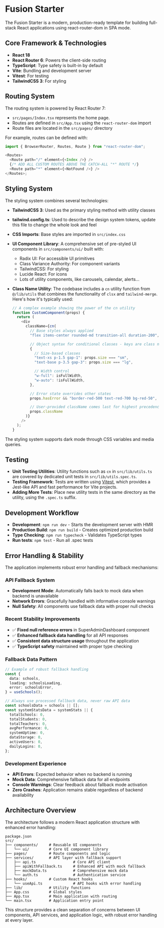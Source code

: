 # Fusion Starter

The Fusion Starter is a modern, production-ready template for building full-stack React applications using react-router-dom in SPA mode.

## Core Framework & Technologies

- **React 18**
- **React Router 6**: Powers the client-side routing
- **TypeScript**: Type safety is built-in by default
- **Vite**: Bundling and development server
- **Vitest**: For testing
- **TailwindCSS 3**: For styling

## Routing System

The routing system is powered by React Router 7:

- `src/pages/Index.tsx` represents the home page.
- Routes are defined in `src/App.tsx` using the `react-router-dom` import
- Route files are located in the `src/pages/` directory

For example, routes can be defined with:

```typescript
import { BrowserRouter, Routes, Route } from "react-router-dom";

<Routes>
  <Route path="/" element={<Index />} />
  {/* ADD ALL CUSTOM ROUTES ABOVE THE CATCH-ALL "*" ROUTE */}
  <Route path="*" element={<NotFound />} />
</Routes>;
```

## Styling System

The styling system combines several technologies:

- **TailwindCSS 3**: Used as the primary styling method with utility classes
- **tailwind.config.ts**: Used to describe the design system tokens, update this file to change the whole look and feel
- **CSS Imports**: Base styles are imported in `src/index.css`
- **UI Component Library**: A comprehensive set of pre-styled UI components in `src/components/ui/` built with:
  - Radix UI: For accessible UI primitives
  - Class Variance Authority: For component variants
  - TailwindCSS: For styling
  - Lucide React: For icons
  - Lots of utility components, like carousels, calendar, alerts...
- **Class Name Utility**: The codebase includes a `cn` utility function from `@/lib/utils` that combines the functionality of `clsx` and `tailwind-merge`. Here's how it's typically used:

  ```typescript
  // A complex example showing the power of the cn utility
  function CustomComponent(props) {
    return (
      <div
        className={cn(
          // Base styles always applied
          "flex items-center rounded-md transition-all duration-200",

          // Object syntax for conditional classes - keys are class names, values are boolean expressions
          {
            // Size-based classes
            "text-xs p-1.5 gap-1": props.size === "sm",
            "text-base p-3.5 gap-3": props.size === "lg",

            // Width control
            "w-full": isFullWidth,
            "w-auto": !isFullWidth,
          },

          // Error state overrides other states
          props.hasError && "border-red-500 text-red-700 bg-red-50",

          // User-provided className comes last for highest precedence
          props.className
        )}
      />
    );
  }
  ```

The styling system supports dark mode through CSS variables and media queries.

## Testing

- **Unit Testing Utilities**: Utility functions such as `cn` in `src/lib/utils.ts` are covered by dedicated unit tests in `src/lib/utils.spec.ts`.
- **Testing Framework**: Tests are written using [Vitest](https://vitest.dev/), which provides a Jest-like API and fast performance for Vite projects.
- **Adding More Tests**: Place new utility tests in the same directory as the utility, using the `.spec.ts` suffix.

## Development Workflow

- **Development**: `npm run dev` - Starts the development server with HMR
- **Production Build**: `npm run build` - Creates optimized production build
- **Type Checking**: `npm run typecheck` - Validates TypeScript types
- **Run tests**: `npm test` - Run all .spec tests

## Error Handling & Stability

The application implements robust error handling and fallback mechanisms:

### API Fallback System

- **Development Mode**: Automatically falls back to mock data when backend is unavailable
- **Network Errors**: Gracefully handled with informative console warnings
- **Null Safety**: All components use fallback data with proper null checks

### Recent Stability Improvements

- ✅ **Fixed null reference errors** in SuperAdminDashboard component
- ✅ **Enhanced fallback data handling** for all API responses
- ✅ **Consistent data structure usage** throughout the application
- ✅ **TypeScript safety** maintained with proper type checking

### Fallback Data Pattern

```typescript
// Example of robust fallback handling
const {
  data: schools,
  loading: schoolsLoading,
  error: schoolsError,
} = useSchools();

// Always use processed fallback data, never raw API data
const schoolsData = schools || [];
const systemStatsData = systemStats || {
  totalSchools: 0,
  totalStudents: 0,
  totalTeachers: 0,
  avgPerformance: 0,
  systemUptime: 0,
  dataStorage: 0,
  activeUsers: 0,
  dailyLogins: 0,
};
```

### Development Experience

- **API Errors**: Expected behavior when no backend is running
- **Mock Data**: Comprehensive fallback data for all endpoints
- **Console Warnings**: Clear feedback about fallback mode activation
- **Zero Crashes**: Application remains stable regardless of backend availability

## Architecture Overview

The architecture follows a modern React application structure with enhanced error handling:

```
package.json
src/
├── components/     # Reusable UI components
│   └── ui/         # Core UI component library
├── pages/          # Route components and logic
├── services/       # API layer with fallback support
│   ├── api.ts                 # Core API client
│   ├── apiWithFallback.ts     # Enhanced API with mock fallback
│   ├── mockData.ts            # Comprehensive mock data
│   └── auth.ts                # Authentication service
├── hooks/          # Custom React hooks
│   └── useApi.ts              # API hooks with error handling
├── lib/            # Utility functions
├── App.css         # Global styles
├── App.tsx         # Main application with routing
└── main.tsx        # Application entry point
```

This structure provides a clean separation of concerns between UI components, API services, and application logic, with robust error handling at every layer.
